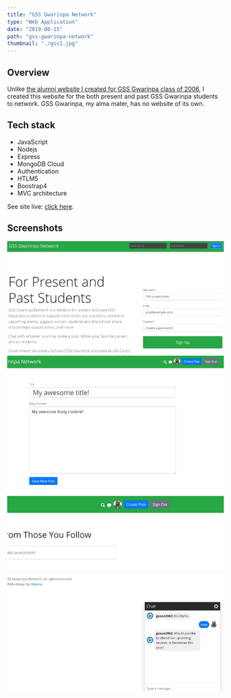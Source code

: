 ```yaml
---
title: "GSS Gwarinpa Network"
type: "Web Application"
date: "2019-08-15"
path: "gss-gwarinpa-network"
thumbnail: "./gss1.jpg"
---
```


## Overview

Unlike [the alumni website I created for GSS Gwarinpa class of 2006](https://gosan06.netlify.com/), I created this website for the both present and past GSS Gwarinpa students to network. GSS Gwarinpa, my alma mater, has no website of its own.

## Tech stack

- JavaScript
- Nodejs
- Express
- MongoDB Cloud
- Authentication
- HTLM5
- Boostrap4
- MVC architecture

See site live: [click here](http://www.gssgwarinpa.com).

## Screenshots

![Screenshot 1](./gss4.jpg)
![Screenshot 2](./gss2.jpg)
![Screenshot 3](./gss3.jpg)
